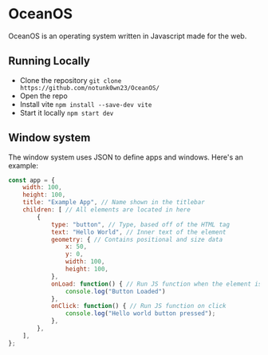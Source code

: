 # OceanOS
OceanOS is an operating system written in Javascript made for the web.

## Running Locally
 - Clone the repository `git clone https://github.com/notunk0wn23/OceanOS/`
 - Open the repo
 - Install vite `npm install --save-dev vite`
 - Start it locally `npm start dev`

## Window system 
The window system uses JSON to define apps and windows. Here's an example:
```javascript
const app = {
    width: 100,
    height: 100,
    title: "Example App", // Name shown in the titlebar
    children: [ // All elements are located in here
        {
            type: "button", // Type, based off of the HTML tag
            text: "Hello World", // Inner text of the element
            geometry: { // Contains positional and size data
                x: 50,
                y: 0,
                width: 100,
                height: 100,
            },
            onLoad: function() { // Run JS function when the element is added to the DOM
                console.log("Button Loaded")
            },
            onClick: function() { // Run JS function on click
                console.log("Hello world button pressed");
            },
        },
    ],
};
```
